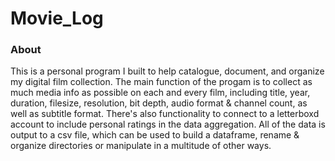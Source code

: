 # Movie_Log

### About
This is a personal program I built to help catalogue, document, and organize my digital film collection. The main function of the progam is to collect as much media info as possible on each and every film, including title, year, duration, filesize, resolution, bit depth, audio format & channel count, as well as subtitle format. There's also functionality to connect to a letterboxd account to include personal ratings in the data aggregation. All of the data is output to a csv file, which can be used to build a dataframe, rename & organize directories or manipulate in a multitude of other ways. 
